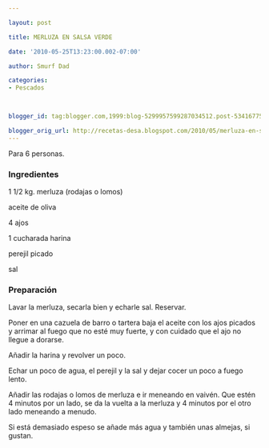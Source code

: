 ```yaml
---

layout: post

title: MERLUZA EN SALSA VERDE

date: '2010-05-25T13:23:00.002-07:00'

author: Smurf Dad

categories:
- Pescados



blogger_id: tag:blogger.com,1999:blog-5299957599287034512.post-5341677569429302424

blogger_orig_url: http://recetas-desa.blogspot.com/2010/05/merluza-en-salsa-verde.html
---
```


Para 6 personas.

<h3>Ingredientes</h3>

1 1/2 kg. merluza (rodajas o lomos)

aceite de oliva

4 ajos

1 cucharada harina

perejil picado

sal

<h3>Preparación</h3>

Lavar la merluza, secarla bien y echarle sal. Reservar.

Poner en una cazuela de barro o tartera baja el aceite con los ajos picados y arrimar al fuego que no esté muy fuerte, y con cuidado que el ajo no llegue a dorarse.

Añadir la harina y revolver un poco.

Echar un poco de agua, el perejil y la sal y dejar cocer un poco a fuego lento.

Añadir las rodajas o lomos de merluza e ir meneando en vaivén. Que estén 4 minutos por un lado, se da la vuelta a la merluza y 4 minutos por el otro lado meneando a menudo.

Si está demasiado espeso se añade más agua y también unas almejas, si gustan.